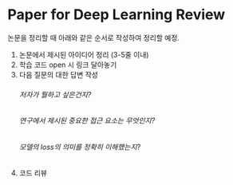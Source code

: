 # Paper for Deep Learning Review

논문을 정리할 때 아래와 같은 순서로 작성하여 정리할 예정.

1. 논문에서 제시된 아이디어 정리 (3-5줄 이내)
2. 학습 코드 open 시 링크 달아놓기
3. 다음 질문의 대한 답변 작성
   ###### 저자가 뭘하고 싶은건지?
   ###### 연구에서 제시된 중요한 접근 요소는 무엇인지?
   ###### 모델의 loss의 의미를 정확히 이해했는지?
4. 코드 리뷰
   
